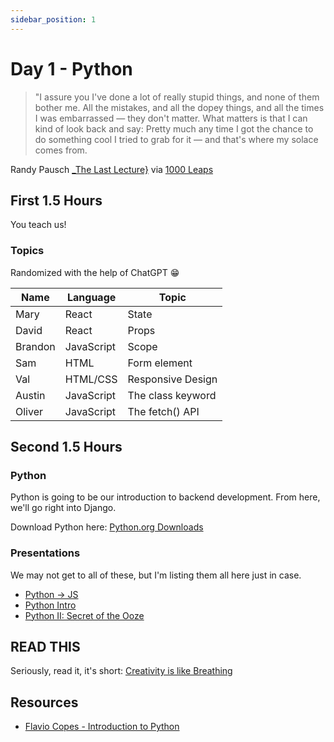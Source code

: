 ```yaml
---
sidebar_position: 1
---
```


# Day 1 - Python

> "I assure you I've done a lot of really stupid things, and none of them bother me. All the mistakes, and all the dopey things, and all the times I was embarrassed — they don't matter. What matters is that I can kind of look back and say: Pretty much any time I got the chance to do something cool I tried to grab for it — and that's where my solace comes from.

Randy Pausch [_The Last Lecture}](https://www.amazon.com/Last-Lecture-Randy-Pausch/dp/1401323251?tag=chimindustry-20&geniuslink=true) via [1000 Leaps](https://1000leaps.com/2023/10/07/85-the-last-lecture/)

## First 1.5 Hours

You teach us!

### Topics

Randomized with the help of ChatGPT 😁

| Name    | Language   | Topic               |
|---------|------------|---------------------|
| Mary    | React      | State               |
| David   | React      | Props               |
| Brandon | JavaScript | Scope               |
| Sam     | HTML       | Form element        |
| Val     | HTML/CSS   | Responsive Design   |
| Austin  | JavaScript | The class keyword   |
| Oliver  | JavaScript | The fetch() API     |

## Second 1.5 Hours

### Python

Python is going to be our introduction to backend development. From here, we'll go right into Django.

Download Python here: [Python.org Downloads](https://www.python.org/downloads/)

### Presentations

We may not get to all of these, but I'm listing them all here just in case.

* [Python -> JS](https://docs.google.com/presentation/d/1H1QWJuDiXZTMuKaoVc0ln5vCMCe6zvNroRqDO2zFpLg/edit?usp=sharing)
* [Python Intro](https://docs.google.com/presentation/d/1wOcDnevppnLO9PT3kBBv0T-NcNyiMmp-mCpZGDloSUU/edit?usp=sharing)
* [Python II: Secret of the Ooze](https://docs.google.com/presentation/d/1H1QWJuDiXZTMuKaoVc0ln5vCMCe6zvNroRqDO2zFpLg/edit?usp=sharing)

## READ THIS

Seriously, read it, it's short: [Creativity is like Breathing](https://theoatmeal.com/comics/creativity_breathing)

## Resources

* [Flavio Copes - Introduction to Python](https://flaviocopes.com/python-introduction/)
